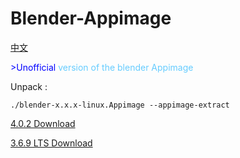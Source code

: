 # Blender-Appimage
[中文](https://github.com/erroreutopia/Blender-Appimage/blob/main/README-zh.md)

<font color=Blue>>Unofficial</font> <font color="66ccff">version of the blender Appimage</font>

Unpack :
```shell
./blender-x.x.x-linux.Appimage --appimage-extract
```

[4.0.2 Download](https://github.com/erroreutopia/Blender-Appimage/releases/download/blender/blender-4.0.2-linux.Appimage)

[3.6.9 LTS Download](https://github.com/erroreutopia/Blender-Appimage/releases/download/blender/blender-3.6.9LTS2025-linux.Appimage)

